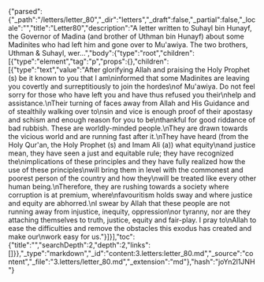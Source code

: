 {"parsed":{"_path":"/letters/letter_80","_dir":"letters","_draft":false,"_partial":false,"_locale":"","title":"Letter80","description":"A letter written to Suhayl bin Hunayf, the Governor of Madina (and brother of Uthman bin Hunayf) about some Madinites who had left him and gone over to Mu'awiya. The two brothers, Uthman & Suhayl, wer...","body":{"type":"root","children":[{"type":"element","tag":"p","props":{},"children":[{"type":"text","value":"After glorifying Allah and praising the Holy Prophet (s) be it known to you that I am\ninformed that some Madinites are leaving you covertly and surreptitiously to join the hordes\nof Mu'awiya. Do not feel sorry for those who have left you and have thus refused you their\nhelp and assistance.\nTheir turning of faces away from Allah and His Guidance and of stealthily walking over to\nsin and vice is enough proof of their apostasy and schism and enough reason for you to be\nthankful for good riddance of bad rubbish. These are worldly-minded people.\nThey are drawn towards the vicious world and are running fast after it.\nThey have heard (from the Holy Qur'an, the Holy Prophet (s) and Imam Ali (a)) what equity\nand justice mean, they have seen a just and equitable rule; they have recognized the\nimplications of these principles and they have fully realized how the use of these principles\nwill bring them in level with the commonest and poorest person of the country and how they\nwill be treated like every other human being.\nTherefore, they are rushing towards a society where corruption is at premium, where\nfavouritism holds sway and where justice and equity are abhorred.\nI swear by Allah that these people are not running away from injustice, inequity, oppression\nor tyranny, nor are they attaching themselves to truth, justice, equity and fair-play. I pray to\nAllah to ease the difficulties and remove the obstacles this exodus has created and make our\nwork easy for us."}]}],"toc":{"title":"","searchDepth":2,"depth":2,"links":[]}},"_type":"markdown","_id":"content:3.letters:letter_80.md","_source":"content","_file":"3.letters/letter_80.md","_extension":"md"},"hash":"joYn2l1JNH"}